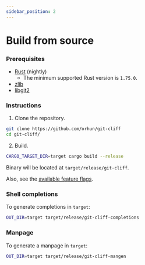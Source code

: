 ```yaml
---
sidebar_position: 2
---
```


# Build from source

### Prerequisites

- [Rust](https://www.rust-lang.org/) (nightly)
  - The minimum supported Rust version is `1.75.0`.
- [zlib](https://zlib.net/)
- [libgit2](https://libgit2.org/)

### Instructions

1. Clone the repository.

```bash
git clone https://github.com/orhun/git-cliff
cd git-cliff/
```

2. Build.

```bash
CARGO_TARGET_DIR=target cargo build --release
```

Binary will be located at `target/release/git-cliff`.

Also, see the [available feature flags](/docs/installation/crates-io).

### Shell completions

To generate completions in `target`:

```bash
OUT_DIR=target target/release/git-cliff-completions
```

### Manpage

To generate a manpage in `target`:

```bash
OUT_DIR=target target/release/git-cliff-mangen
```
